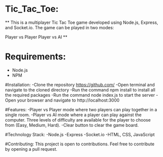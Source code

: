 # Tic_Tac_Toe: 
** This is a multiplayer Tic Tac Toe game developed using Node.js, Express, and Socket.io. The game can be played in two modes:

Player vs Player
Player vs AI **

# Requirements:
 - Node.js
 - NPM

#Installation: 
-Clone the repository https://github.com/<repo-name>
-Open terminal and navigate to the cloned directory
-Run the command npm install to install all the required packages
-Run the command node index.js to start the server
-Open your browser and navigate to http://localhost:3000

#Features: 
-Player vs Player mode where two players can play together in a single room.
-Player vs AI mode where a player can play against the computer. Three levels of difficulty are available for the player to choose from (Easy, Medium, Hard).
-Clear button to clear the game board.

#Technology Stack: 
-Node.js
-Express
-Socket.io
-HTML, CSS, JavaScript

#Contributing: 
This project is open to contributions. Feel free to contribute by opening a pull request.
